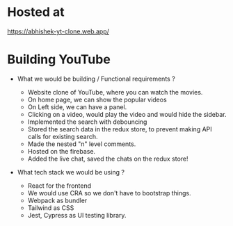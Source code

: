 # Hosted at

https://abhishek-yt-clone.web.app/

# Building YouTube

- What we would be building / Functional requirements ?

  - Website clone of YouTube, where you can watch the movies.
  - On home page, we can show the popular videos
  - On Left side, we can have a panel.
  - Clicking on a video, would play the video and would hide the sidebar.
  - Implemented the search with debouncing
  - Stored the search data in the redux store, to prevent making API calls for existing search.
  - Made the nested "n" level comments.
  - Hosted on the firebase.
  - Added the live chat, saved the chats on the redux store!

- What tech stack we would be using ?

  - React for the frontend
  - We would use CRA so we don't have to bootstrap things.
  - Webpack as bundler
  - Tailwind as CSS
  - Jest, Cypress as UI testing library.
